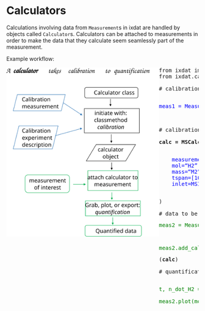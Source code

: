 # Calculators 

Calculations involving data from `Measurement`s in ixdat are handled by 
objects called `Calculator`s. Calculators can be attached to measurements
in order to make the data that they calculate seem seamlessly part of the
measurement.

Example workflow:

<img style="float: left;" src="../../../figures/calculator_workflow.svg" width="400px">

<pre>
from ixdat import Measurement
from ixdat.calculators import <b>MSCalculator</b>, MSInlet

# calibration experiment
<p style="color:blue;">
meas1 = Measurement.read(...)
</p>

# calibration

<b>calc = MSCalculator.gas_flux_calibration</b>(
<p style="color:blue;">
    measurement=meas1,
    mol=“H2”,
    mass=“M2”,
    tspan=[100, 200],
    inlet=MSInlet(),
</p>
)

# data to be quantified 
<p style="color:green;">meas2 = Measurement.read(...)</p>
<p style="color:green;">meas2.add_calculator</p>(<b>calc</b>)

# quantification
<p style="color:green;">
t, n_dot_H2 = meas2.grab(“n_dot_H2”, tspan=[400, 500])

meas2.plot(mol_list=[“H2”])
</p>
</pre>